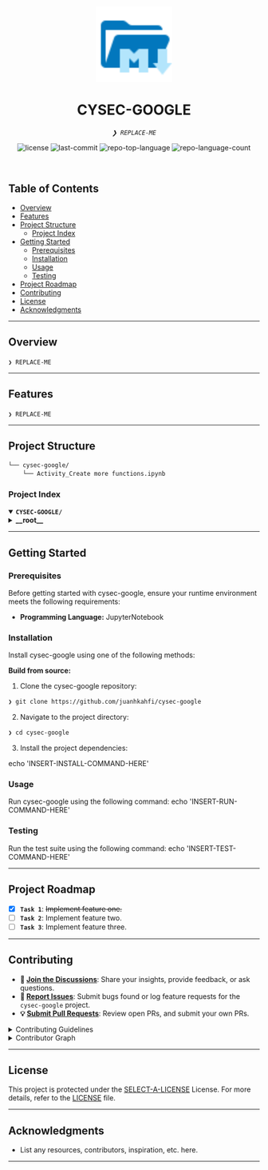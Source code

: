 <p align="center">
    <img src="https://raw.githubusercontent.com/PKief/vscode-material-icon-theme/ec559a9f6bfd399b82bb44393651661b08aaf7ba/icons/folder-markdown-open.svg" align="center" width="30%">
</p>
<p align="center"><h1 align="center">CYSEC-GOOGLE</h1></p>
<p align="center">
	<em><code>❯ REPLACE-ME</code></em>
</p>
<p align="center">
	<img src="https://img.shields.io/github/license/juanhkahfi/cysec-google?style=default&logo=opensourceinitiative&logoColor=white&color=0080ff" alt="license">
	<img src="https://img.shields.io/github/last-commit/juanhkahfi/cysec-google?style=default&logo=git&logoColor=white&color=0080ff" alt="last-commit">
	<img src="https://img.shields.io/github/languages/top/juanhkahfi/cysec-google?style=default&color=0080ff" alt="repo-top-language">
	<img src="https://img.shields.io/github/languages/count/juanhkahfi/cysec-google?style=default&color=0080ff" alt="repo-language-count">
</p>
<p align="center"><!-- default option, no dependency badges. -->
</p>
<p align="center">
	<!-- default option, no dependency badges. -->
</p>
<br>

##  Table of Contents

- [ Overview](#-overview)
- [ Features](#-features)
- [ Project Structure](#-project-structure)
  - [ Project Index](#-project-index)
- [ Getting Started](#-getting-started)
  - [ Prerequisites](#-prerequisites)
  - [ Installation](#-installation)
  - [ Usage](#-usage)
  - [ Testing](#-testing)
- [ Project Roadmap](#-project-roadmap)
- [ Contributing](#-contributing)
- [ License](#-license)
- [ Acknowledgments](#-acknowledgments)

---

##  Overview

<code>❯ REPLACE-ME</code>

---

##  Features

<code>❯ REPLACE-ME</code>

---

##  Project Structure

```sh
└── cysec-google/
    └── Activity_Create more functions.ipynb
```


###  Project Index
<details open>
	<summary><b><code>CYSEC-GOOGLE/</code></b></summary>
	<details> <!-- __root__ Submodule -->
		<summary><b>__root__</b></summary>
		<blockquote>
			<table>
			<tr>
				<td><b><a href='https://github.com/juanhkahfi/cysec-google/blob/master/Activity_Create more functions.ipynb'>Activity_Create more functions.ipynb</a></b></td>
				<td><code>❯ REPLACE-ME</code></td>
			</tr>
			</table>
		</blockquote>
	</details>
</details>

---
##  Getting Started

###  Prerequisites

Before getting started with cysec-google, ensure your runtime environment meets the following requirements:

- **Programming Language:** JupyterNotebook


###  Installation

Install cysec-google using one of the following methods:

**Build from source:**

1. Clone the cysec-google repository:
```sh
❯ git clone https://github.com/juanhkahfi/cysec-google
```

2. Navigate to the project directory:
```sh
❯ cd cysec-google
```

3. Install the project dependencies:

echo 'INSERT-INSTALL-COMMAND-HERE'



###  Usage
Run cysec-google using the following command:
echo 'INSERT-RUN-COMMAND-HERE'

###  Testing
Run the test suite using the following command:
echo 'INSERT-TEST-COMMAND-HERE'

---
##  Project Roadmap

- [X] **`Task 1`**: <strike>Implement feature one.</strike>
- [ ] **`Task 2`**: Implement feature two.
- [ ] **`Task 3`**: Implement feature three.

---

##  Contributing

- **💬 [Join the Discussions](https://github.com/juanhkahfi/cysec-google/discussions)**: Share your insights, provide feedback, or ask questions.
- **🐛 [Report Issues](https://github.com/juanhkahfi/cysec-google/issues)**: Submit bugs found or log feature requests for the `cysec-google` project.
- **💡 [Submit Pull Requests](https://github.com/juanhkahfi/cysec-google/blob/main/CONTRIBUTING.md)**: Review open PRs, and submit your own PRs.

<details closed>
<summary>Contributing Guidelines</summary>

1. **Fork the Repository**: Start by forking the project repository to your github account.
2. **Clone Locally**: Clone the forked repository to your local machine using a git client.
   ```sh
   git clone https://github.com/juanhkahfi/cysec-google
   ```
3. **Create a New Branch**: Always work on a new branch, giving it a descriptive name.
   ```sh
   git checkout -b new-feature-x
   ```
4. **Make Your Changes**: Develop and test your changes locally.
5. **Commit Your Changes**: Commit with a clear message describing your updates.
   ```sh
   git commit -m 'Implemented new feature x.'
   ```
6. **Push to github**: Push the changes to your forked repository.
   ```sh
   git push origin new-feature-x
   ```
7. **Submit a Pull Request**: Create a PR against the original project repository. Clearly describe the changes and their motivations.
8. **Review**: Once your PR is reviewed and approved, it will be merged into the main branch. Congratulations on your contribution!
</details>

<details closed>
<summary>Contributor Graph</summary>
<br>
<p align="left">
   <a href="https://github.com{/juanhkahfi/cysec-google/}graphs/contributors">
      <img src="https://contrib.rocks/image?repo=juanhkahfi/cysec-google">
   </a>
</p>
</details>

---

##  License

This project is protected under the [SELECT-A-LICENSE](https://choosealicense.com/licenses) License. For more details, refer to the [LICENSE](https://choosealicense.com/licenses/) file.

---

##  Acknowledgments

- List any resources, contributors, inspiration, etc. here.

---
